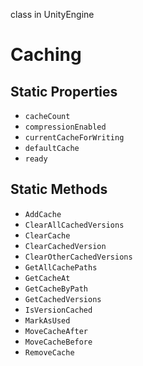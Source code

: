 class in UnityEngine
# Caching

## Static Properties
- `cacheCount`
- `compressionEnabled`
- `currentCacheForWriting`
- `defaultCache`
- `ready`
## Static Methods
- `AddCache`
- `ClearAllCachedVersions`
- `ClearCache`
- `ClearCachedVersion`
- `ClearOtherCachedVersions`
- `GetAllCachePaths`
- `GetCacheAt`
- `GetCacheByPath`
- `GetCachedVersions`
- `IsVersionCached`
- `MarkAsUsed`
- `MoveCacheAfter`
- `MoveCacheBefore`
- `RemoveCache`
